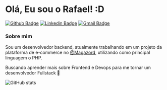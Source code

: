 # Olá, Eu sou o Rafael! :D

[![Github Badge](https://img.shields.io/badge/-Github-000?style=flat-square&logo=Github&logoColor=white&link=https://github.com/rafaelvschneider)](https://github.com/rafaelvschneider)
[![Linkedin Badge](https://img.shields.io/badge/-LinkedIn-blue?style=flat-square&logo=Linkedin&logoColor=white&link=http://bit.ly/rafael-schneider-linkedin)](http://bit.ly/rafael-schneider-linkedin)
[![Gmail Badge](https://img.shields.io/badge/-rafaelvschneider@gmail.com-c14438?style=flat-square&logo=Gmail&logoColor=white&link=mailto:rafaelvschneider@gmail.com)](mailto:rafaelvschneider@gmail.com)

### Sobre mim
Sou um desenvolvedor backend, atualmente trabalhando em um projeto da plataforma de e-commerce no [@Magazord](https://www.magazord.com.br/), utilizando como principal linguagem o PHP.

Buscando aprender mais sobre Frontend e Devops para me tornar um desenvolvedor Fullstack :rocket:

![GitHub stats](https://github-readme-stats.vercel.app/api?username=rafaelvschneider&show_icons=true&hide_title=true&hide_rank=true&count_private=true&include_all_commits=true&theme=dracula)
